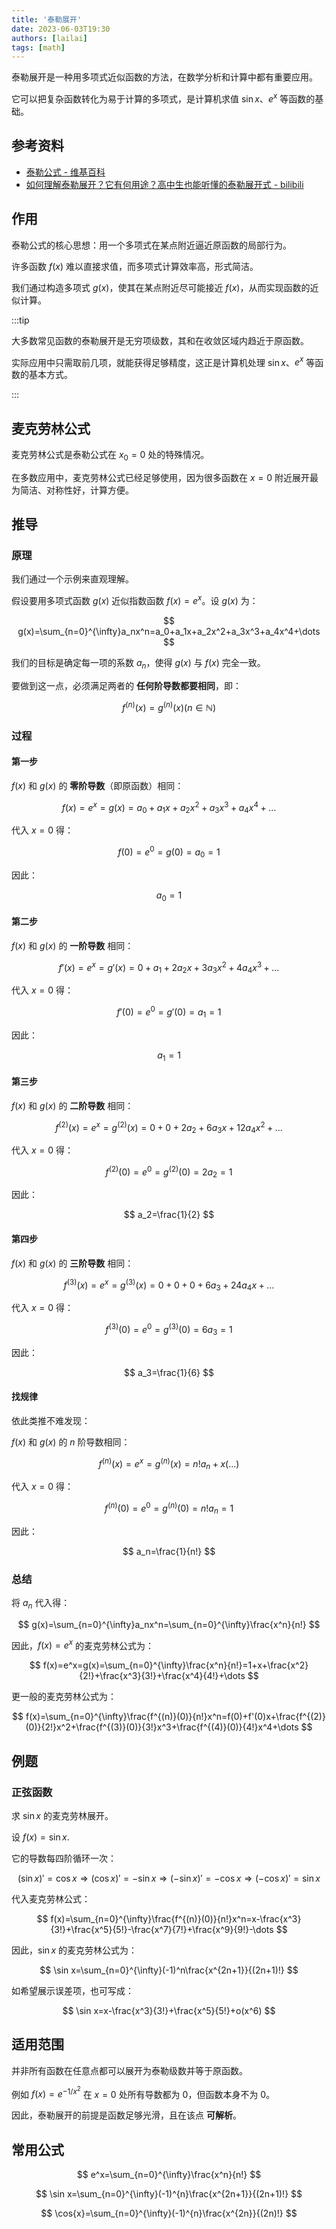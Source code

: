 ```yaml
---
title: '泰勒展开'
date: 2023-06-03T19:30
authors: [lailai]
tags: [math]
---
```


泰勒展开是一种用多项式近似函数的方法，在数学分析和计算中都有重要应用。

它可以把复杂函数转化为易于计算的多项式，是计算机求值 $\sin x$、$e^x$ 等函数的基础。

<!-- truncate -->

## 参考资料

- [泰勒公式 - 维基百科](https://zh.wikipedia.org/zh-cn/泰勒公式)
- [如何理解泰勒展开？它有何用途？高中生也能听懂的泰勒展开式 - bilibili](https://www.bilibili.com/video/BV1ss411E7be/)

## 作用

泰勒公式的核心思想：用一个多项式在某点附近逼近原函数的局部行为。

许多函数 $f(x)$ 难以直接求值，而多项式计算效率高，形式简洁。

我们通过构造多项式 $g(x)$，使其在某点附近尽可能接近 $f(x)$，从而实现函数的近似计算。

:::tip

大多数常见函数的泰勒展开是无穷项级数，其和在收敛区域内趋近于原函数。

实际应用中只需取前几项，就能获得足够精度，这正是计算机处理 $\sin x$、$e^x$ 等函数的基本方式。

:::

## 麦克劳林公式

麦克劳林公式是泰勒公式在 $x_0=0$ 处的特殊情况。

在多数应用中，麦克劳林公式已经足够使用，因为很多函数在 $x=0$ 附近展开最为简洁、对称性好，计算方便。

## 推导

### 原理

我们通过一个示例来直观理解。

假设要用多项式函数 $g(x)$ 近似指数函数 $f(x)=e^x$。设 $g(x)$ 为：

$$
g(x)=\sum_{n=0}^{\infty}a_nx^n=a_0+a_1x+a_2x^2+a_3x^3+a_4x^4+\dots
$$

我们的目标是确定每一项的系数 $a_n$，使得 $g(x)$ 与 $f(x)$ 完全一致。

要做到这一点，必须满足两者的 **任何阶导数都要相同**，即：

$$
f^{(n)}(x)=g^{(n)}(x)(n\in\mathbb{N})
$$

### 过程

#### 第一步

$f(x)$ 和 $g(x)$ 的 **零阶导数**（即原函数）相同：

$$
f(x)=e^x=g(x)=a_0+a_1x+a_2x^2+a_3x^3+a_4x^4+\dots
$$

代入 $x=0$ 得：

$$
f(0)=e^0=g(0)=a_0=1
$$

因此：

$$
a_0=1
$$

#### 第二步

$f(x)$ 和 $g(x)$ 的 **一阶导数** 相同：

$$
f'(x)=e^x=g'(x)=0+a_1+2a_2x+3a_3x^2+4a_4x^3+\dots
$$

代入 $x=0$ 得：

$$
f'(0)=e^0=g'(0)=a_1=1
$$

因此：

$$
a_1=1
$$

#### 第三步

$f(x)$ 和 $g(x)$ 的 **二阶导数** 相同：

$$
f^{(2)}(x)=e^x=g^{(2)}(x)=0+0+2a_2+6a_3x+12a_4x^2+\dots
$$

代入 $x=0$ 得：

$$
f^{(2)}(0)=e^0=g^{(2)}(0)=2a_2=1
$$

因此：

$$
a_2=\frac{1}{2}
$$

#### 第四步

$f(x)$ 和 $g(x)$ 的 **三阶导数** 相同：

$$
f^{(3)}(x)=e^x=g^{(3)}(x)=0+0+0+6a_3+24a_4x+\dots
$$

代入 $x=0$ 得：

$$
f^{(3)}(0)=e^0=g^{(3)}(0)=6a_3=1
$$

因此：

$$
a_3=\frac{1}{6}
$$

#### 找规律

依此类推不难发现：

$f(x)$ 和 $g(x)$ 的 $n$ 阶导数相同：

$$
f^{(n)}(x)=e^x=g^{(n)}(x)=n! a_{n}+x(\dots)
$$

代入 $x=0$ 得：

$$
f^{(n)}(0)=e^0=g^{(n)}(0)=n! a_{n}=1
$$

因此：

$$
a_n=\frac{1}{n!}
$$

### 总结

将 $a_n$ 代入得：

$$
g(x)=\sum_{n=0}^{\infty}a_nx^n=\sum_{n=0}^{\infty}\frac{x^n}{n!}
$$

因此，$f(x)=e^x$ 的麦克劳林公式为：

$$
f(x)=e^x=g(x)=\sum_{n=0}^{\infty}\frac{x^n}{n!}=1+x+\frac{x^2}{2!}+\frac{x^3}{3!}+\frac{x^4}{4!}+\dots
$$

更一般的麦克劳林公式为：

$$
f(x)=\sum_{n=0}^{\infty}\frac{f^{(n)}(0)}{n!}x^n=f(0)+f'(0)x+\frac{f^{(2)}(0)}{2!}x^2+\frac{f^{(3)}(0)}{3!}x^3+\frac{f^{(4)}(0)}{4!}x^4+\dots
$$

## 例题

### 正弦函数

求 $\sin x$ 的麦克劳林展开。

设 $f(x)=\sin x$.

它的导数每四阶循环一次：

$$
(\sin x)'=\cos{x} \Rightarrow (\cos{x})'=-\sin x \Rightarrow (-\sin x)'=-\cos{x} \Rightarrow (-\cos{x})'=\sin x
$$

代入麦克劳林公式：

$$
f(x)=\sum_{n=0}^{\infty}\frac{f^{(n)}(0)}{n!}x^n=x-\frac{x^3}{3!}+\frac{x^5}{5!}-\frac{x^7}{7!}+\frac{x^9}{9!}-\dots
$$

因此，$\sin x$ 的麦克劳林公式为：

$$
\sin x=\sum_{n=0}^{\infty}(-1)^n\frac{x^{2n+1}}{(2n+1)!}
$$

如希望展示误差项，也可写成：

$$
\sin x=x-\frac{x^3}{3!}+\frac{x^5}{5!}+o(x^6)
$$

## 适用范围

并非所有函数在任意点都可以展开为泰勒级数并等于原函数。

例如 $f(x)=e^{-1/x^2}$ 在 $x=0$ 处所有导数都为 $0$，但函数本身不为 $0$。

因此，泰勒展开的前提是函数足够光滑，且在该点 **可解析**。

## 常用公式

$$
e^x=\sum_{n=0}^{\infty}\frac{x^n}{n!}
$$

$$
\sin x=\sum_{n=0}^{\infty}(-1)^{n}\frac{x^{2n+1}}{(2n+1)!}
$$

$$
\cos{x}=\sum_{n=0}^{\infty}(-1)^{n}\frac{x^{2n}}{(2n)!}
$$
